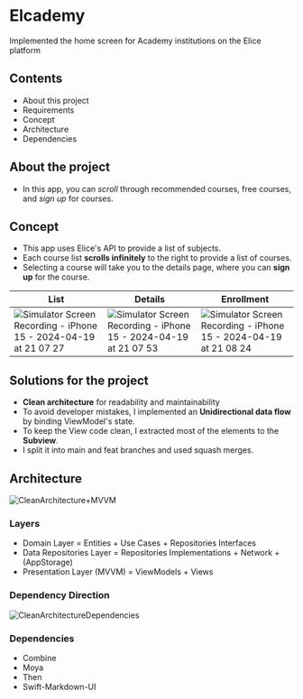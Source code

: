 # Elcademy
 Implemented the home screen for Academy institutions on the Elice platform

## Contents
- About this project
- Requirements
- Concept
- Architecture
- Dependencies

## About the project
- In this app, you can *scroll* through recommended courses, free courses, and *sign up* for courses.

## Concept
- This app uses Elice's API to provide a list of subjects.
- Each course list **scrolls infinitely** to the right to provide a list of courses.
- Selecting a course will take you to the details page, where you can **sign up** for the course.

|List|Details|Enrollment|
|------|---|---|
|![Simulator Screen Recording - iPhone 15 - 2024-04-19 at 21 07 27](https://github.com/brightspread/Elcademy/assets/59555700/c220cf84-0c22-4ced-b14b-d2e242987276)|![Simulator Screen Recording - iPhone 15 - 2024-04-19 at 21 07 53](https://github.com/brightspread/Elcademy/assets/59555700/44d88c1c-e77e-420f-b0a7-787aa5b24687)|![Simulator Screen Recording - iPhone 15 - 2024-04-19 at 21 08 24](https://github.com/brightspread/Elcademy/assets/59555700/42991583-ec53-47af-9d63-4c18ff5b0d21)|

## Solutions for the project
- **Clean architecture** for readability and maintainability
- To avoid developer mistakes, I implemented an **Unidirectional data flow** by binding ViewModel's state.
- To keep the View code clean, I extracted most of the elements to the **Subview**.
- I split it into main and feat branches and used squash merges.

## Architecture
![CleanArchitecture+MVVM](https://github.com/brightspread/Elcademy/assets/59555700/7798b6d7-6939-4342-a918-edf820ee3df3)

### Layers
- Domain Layer = Entities + Use Cases + Repositories Interfaces
- Data Repositories Layer = Repositories Implementations + Network + (AppStorage)
- Presentation Layer (MVVM) = ViewModels + Views

### Dependency Direction
![CleanArchitectureDependencies](https://github.com/brightspread/Elcademy/assets/59555700/c3f53407-ebe5-4252-aeec-9b03892f12e1)

### Dependencies
- Combine
- Moya
- Then
- Swift-Markdown-UI
